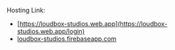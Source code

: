 Hosting Link: 
- [https://loudbox-studios.web.app](https://loudbox-studios.web.app/login)
- [loudbox-studios.firebaseapp.com](loudbox-studios.firebaseapp.com)
